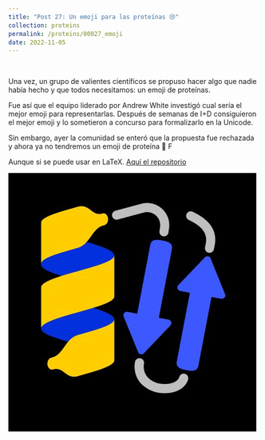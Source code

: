 ```yaml
---
title: "Post 27: Un emoji para las proteínas 😢"
collection: proteins
permalink: /proteins/00027_emoji
date: 2022-11-05
---
```


&nbsp;

Una vez, un grupo de valientes científicos se propuso hacer algo que nadie había hecho y que todos necesitamos: un emoji de proteínas. 

Fue así que el equipo liderado por Andrew White investigó cual sería el mejor emoji para representarlas. Después de semanas de I+D consiguieron el mejor emoji y lo sometieron a concurso para formalizarlo en la Unicode. 

Sin embargo, ayer la comunidad se enteró que la propuesta fue rechazada y ahora ya no tendremos un emoji de proteína 🙁 F 

Aunque si se puede usar en LaTeX. [Aquí el repositorio](https://github.com/whitead/protein-emoji/)
 
![img](/images/proteins/00026_emoji.jpg)
